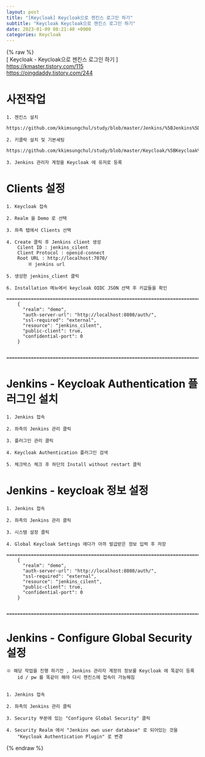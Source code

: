 ```yaml
---  
layout: post  
title: "[Keycloak] Keycloak으로 젠킨스 로그인 하기"  
subtitle: "Keycloak Keycloak으로 젠킨스 로그인 하기"  
date: 2023-01-09 08:21:40 +0900  
categories: Keycloak  
---  
```

{% raw %}  
[ Keycloak - Keycloak으로 젠킨스 로그인 하기 ]  
	https://kmaster.tistory.com/115  
	https://oingdaddy.tistory.com/244  
# 사전작업  
	1. 젠킨스 설치  
		https://github.com/kkimsungchul/study/blob/master/Jenkins/%5BJenkins%5D%20%EC%A0%A0%ED%82%A8%EC%8A%A4%20%EC%84%A4%EC%B9%98(Windows).txt  
  
	2. 키클락 설치 및 기본세팅  
		https://github.com/kkimsungchul/study/blob/master/Keycloak/%5BKeycloak%5D%20%EC%84%A4%EC%B9%98%20%EB%B0%8F%20%EC%84%B8%ED%8C%85.txt  
	  
	3. Jenkins 관리자 계정을 Keycloak 에 유저로 등록  
  
  
# Clients 설정  
	  
	1. Keycloak 접속  
	  
	2. Realm 을 Demo 로 선택  
  
	3. 좌측 탭에서 Clients 선택  
  
	4. Create 클릭 후 Jenkins client 생성  
		Cilent ID : jenkins_cilent  
		Client Protocol : openid-connect  
		Root URL : http://localhost:7070/  
			※ jenkins url  
  
	5. 생성한 jenkins_client 클릭  
  
	6. Installation 메뉴에서 keycloak OIDC JSON 선택 후 키값들을 확인  
		=================================================================================================================  
		{  
		  "realm": "demo",  
		  "auth-server-url": "http://localhost:8080/auth/",  
		  "ssl-required": "external",  
		  "resource": "jenkins_cilent",  
		  "public-client": true,  
		  "confidential-port": 0  
		}  
  
		=================================================================================================================  
  
  
# Jenkins - Keycloak Authentication 플러그인 설치  
	  
	1. Jenkins 접속  
  
	2. 좌측의 Jenkins 관리 클릭  
  
	3. 플러그인 관리 클릭  
  
	4. Keycloak Authentication 플러그인 검색  
  
	5. 체크박스 체크 후 하단의 Install without restart 클릭  
  
  
# Jenkins - keycloak 정보 설정  
  
	1. Jenkins 접속  
  
	2. 좌측의 Jenkins 관리 클릭  
  
	3. 시스템 설정 클릭  
  
	4. Global Keycloak Settings 에다가 아까 발급받은 정보 입력 후 저장  
		=================================================================================================================  
		{  
		  "realm": "demo",  
		  "auth-server-url": "http://localhost:8080/auth/",  
		  "ssl-required": "external",  
		  "resource": "jenkins_cilent",  
		  "public-client": true,  
		  "confidential-port": 0  
		}  
  
		=================================================================================================================  
  
  
# Jenkins - Configure Global Security 설정  
	※ 해당 작업을 진행 하기전 , Jenkins 관리자 계정의 정보를 Keycloak 에 똑같이 등록  
		id / pw 를 똑같이 해야 다시 젠킨스에 접속이 가능해짐  
  
  
	1. Jenkins 접속  
  
	2. 좌측의 Jenkins 관리 클릭  
  
	3. Security 부분에 있는 "Configure Global Security" 클릭  
  
	4. Security Realm 에서 "Jenkins own user database" 로 되어있는 것을  
		"Keycloak Authentication Plugin" 로 변경  
  
	  
{% endraw %}